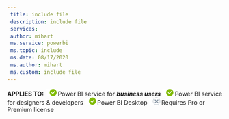 ```yaml
---
 title: include file
 description: include file
 services: 
 author: mihart
 ms.service: powerbi
 ms.topic: include
 ms.date: 08/17/2020
 ms.author: mihart
 ms.custom: include file
---
```


<Token>**APPLIES TO:** ![yes](media/yes.png)Power BI service for ***business users*** ![yes](media/yes.png)Power BI service for designers & developers ![yes](media/yes.png)Power BI Desktop ![no](media/no.png)Requires Pro or Premium license </Token>